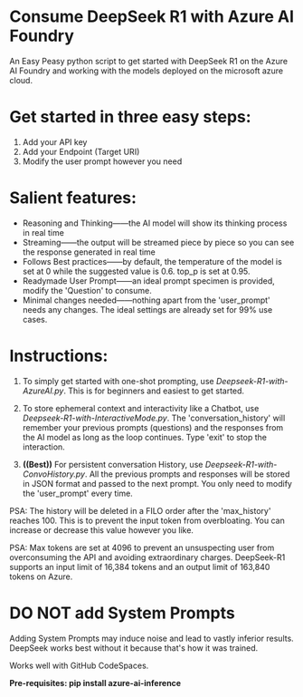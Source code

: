 # Consume DeepSeek R1 with Azure AI Foundry

An Easy Peasy python script to get started with DeepSeek R1 on the Azure AI Foundry and working with the models deployed on the microsoft azure cloud.

# Get started in three easy steps:
1. Add your API key
2. Add your Endpoint (Target URI)
3. Modify the user prompt however you need

# Salient features:
* Reasoning and Thinking——the AI model will show its thinking process in real time
* Streaming——the output will be streamed piece by piece so you can see the response generated in real time
* Follows Best practices——by default, the temperature of the model is set at 0 while the suggested value is 0.6. top_p is set at 0.95.
* Readymade User Prompt——an ideal prompt specimen is provided, modify the 'Question' to consume.
* Minimal changes needed——nothing apart from the 'user_prompt' needs any changes. The ideal settings are already set for 99% use cases.

# Instructions:
1. To simply get started with one-shot prompting, use _Deepseek-R1-with-AzureAI.py_. This is for beginners and easiest to get started.

2. To store ephemeral context and interactivity like a Chatbot, use _Deepseek-R1-with-InteractiveMode.py_. The 'conversation_history' will remember your previous prompts (questions) and the responses from the  AI model as long as the loop continues. Type 'exit' to stop the interaction.

3. **((Best))** For persistent conversation History, use _Deepseek-R1-with-ConvoHistory.py_. All the previous prompts and responses will be stored in JSON format and passed to the next prompt. You only need to modify the 'user_prompt' every time.

PSA: The history will be deleted in a FILO order after the 'max_history' reaches 100. This is to prevent the input token from overbloating. You can increase or decrease this value however you like.

PSA: Max tokens are set at 4096 to prevent an unsuspecting user from overconsuming the API and avoiding extraordinary charges. DeepSeek-R1 supports an input limit of 16,384 tokens and an output limit of 163,840 tokens on Azure.

# DO NOT add System Prompts 
Adding System Prompts may induce noise and lead to vastly inferior results. DeepSeek works best without it because that's how it was trained. 

Works well with GitHub CodeSpaces. 


**Pre-requisites: pip install azure-ai-inference**

